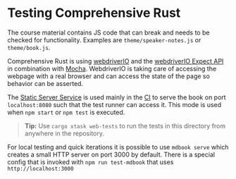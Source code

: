 # Testing Comprehensive Rust

The course material contains JS code that can break and needs to be checked for
functionality. Examples are `theme/speaker-notes.js` or `theme/book.js`.

Comprehensive Rust is using [webdriverIO](https://webdriver.io/) and the
[webdriverIO Expect API](https://webdriver.io/docs/api/expect-webdriverio/) in
combination with [Mocha](https://mochajs.org/). WebdriverIO is taking care of
accessing the webpage with a real browser and can access the state of the page
so behavior can be asserted.

The [Static Server Service](https://webdriver.io/docs/static-server-service/) is
used mainly in the [CI](../github/workflows/build.yml) to serve the book on port
`localhost:8080` such that the test runner can access it. This mode is used when
`npm start` or `npm test` is executed.

> **Tip:** Use `cargo xtask web-tests` to run the tests in this directory from
> anywhere in the repository.

For local testing and quick iterations it is possible to use `mdbook serve`
which creates a small HTTP server on port 3000 by default. There is a special
config that is invoked with `npm run test-mdbook` that uses
`http://localhost:3000`
